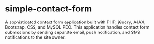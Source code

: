 # simple-contact-form
A sophisticated contact form application built with PHP, jQuery, AJAX, Bootstrap, CSS, and MySQL PDO. This application handles contact form submissions by sending separate email, push notification, and SMS notifications to the site owner.
